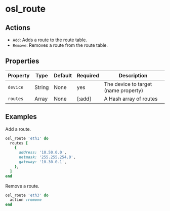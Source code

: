 # osl_route

## Actions

- `Add`: Adds a route to the route table.
- `Remove`: Removes a route from the route table.

## Properties

| Property     | Type   | Default | Required | Description                          |
|--------------|--------|---------|----------|--------------------------------------|
| `device`     | String | None    | yes      | The device to target (name property) |
| `routes`     | Array  | None    | [:add]   | A Hash array of routes               |

## Examples

Add a route.

```ruby
osl_route 'eth1' do
  routes [
    {
      address: '10.50.0.0',
      netmask: '255.255.254.0',
      gateway: '10.30.0.1',
    },
  ]
end
```

Remove a route.

```ruby
osl_route 'eth3' do
  action :remove
end
```
